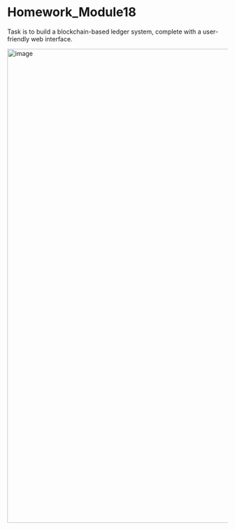 # Homework_Module18
Task is to build a blockchain-based ledger system, complete with a user-friendly web interface.

<img width="1083" alt="image" src="https://github.com/Rahdy52/Homework_Module18/assets/66510693/d4ff51f6-a342-4c6f-b617-6cd384abd9df">
